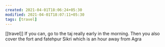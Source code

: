 ```yaml
---
created: 2021-04-01T18:06:24+05:30
modified: 2021-04-01T18:07:11+05:30
tags: [travel]
---
```

[[travel]]
 If you can, go to the taj really early in the morning. Then you also cover the fort and fatehpur Sikri which is  an hour away from Agra 
